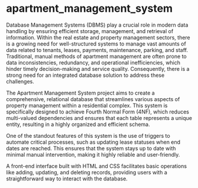 # apartment_management_system
Database Management Systems (DBMS) play a crucial role in modern data handling by ensuring efficient storage, management, and retrieval of information. Within the real estate and property management sectors, there is a growing need for well-structured systems to manage vast amounts of data related to tenants, leases, payments, maintenance, parking, and staff. Traditional, manual methods of apartment management are often prone to data inconsistencies, redundancy, and operational inefficiencies, which hinder timely decision-making and service quality. Consequently, there is a strong need for an integrated database solution to address these challenges.

The Apartment Management System project aims to create a comprehensive, relational database that streamlines various aspects of property management within a residential complex. This system is specifically designed to achieve Fourth Normal Form (4NF), which reduces multi-valued dependencies and ensures that each table represents a unique entity, resulting in a highly organized and efficient schema.

One of the standout features of this system is the use of triggers to automate critical processes, such as updating lease statuses when end dates are reached. This ensures that the system stays up to date with minimal manual intervention, making it highly reliable and user-friendly. 

A front-end interface built with HTML and CSS facilitates basic operations like adding, updating, and deleting records, providing users with a straightforward way to interact with the database.
